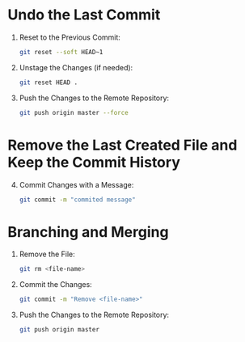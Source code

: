 # Undo the Last Commit

1. Reset to the Previous Commit:
   ```bash
   git reset --soft HEAD~1
   ```

2. Unstage the Changes (if needed):
   ```bash
   git reset HEAD .
   ```

3. Push the Changes to the Remote Repository:
   ```bash
   git push origin master --force
   ```

# Remove the Last Created File and Keep the Commit History


4. Commit Changes with a Message:
   ```bash
   git commit -m "commited message"
   ```

# Branching and Merging


1. Remove the File:
   ```bash
   git rm <file-name>
   ```

2. Commit the Changes:
   ```bash
   git commit -m "Remove <file-name>"
   ```

3. Push the Changes to the Remote Repository:
   ```bash
   git push origin master
   ```

